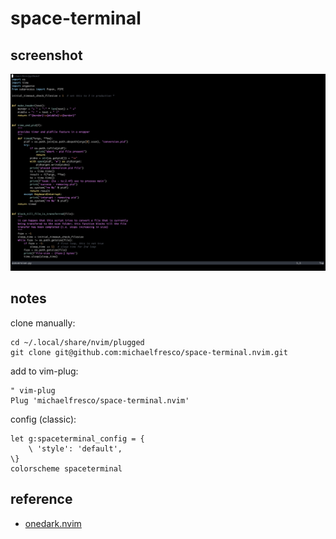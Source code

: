 # space-terminal

## screenshot

![screenshot space-terminal](./img/screenshot.png)


## notes

clone manually:

    cd ~/.local/share/nvim/plugged
    git clone git@github.com:michaelfresco/space-terminal.nvim.git


add to vim-plug:

    " vim-plug
    Plug 'michaelfresco/space-terminal.nvim'


config (classic):

    let g:spaceterminal_config = {
        \ 'style': 'default',
    \}
    colorscheme spaceterminal


## reference

- [onedark.nvim](https://github.com/navarasu/onedark.nvim)
